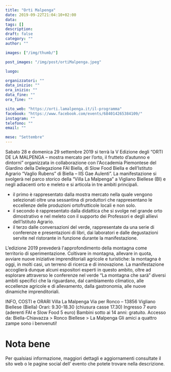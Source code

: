 ```yaml
---
title: "Orti Malpenga"
date: 2019-09-22T21:04:10+02:00
data: 
tags: []
description: 
draft: false
category: ""
author: ""

images: ["/img/thumb/"]

post_images: "/img/post/ortiMalpenga.jpeg"

luogo:

organizzatori: ""
data_inizio: ""
ora_inizio: ""
data_fine: ""
ora_fine: ""

sito_web: "https://orti.lamalpenga.it/il-programma"
facebook: "https://www.facebook.com/events/684014265384109/"
instagram: ""
telefono: ""
email: ""

mese: "Settembre"
---
```

Sabato 28 e domenica 29 settembre 2019 si terrà la V Edizione degli “ORTI DE LA MALPENGA – mostra mercato per l’orto, il frutteto d’autunno e dintorni” organizzata in collaborazione con l'Accademia Piemontese del Giardino della Delegazione FAI Biella, di Slow Food Biella e dell’Istituto Agrario “Vaglio Rubens” di Biella – IIS Gae Aulenti”.
La manifestazione si svolgerà  nel parco storico della “Villa La Malpenga” a  Vigliano Biellese (BI) e negli adiacenti orto e meleto e si articola in tre ambiti principali.
- il primo è rappresentato dalla mostra mercato nella quale vengono selezionati oltre una sessantina di produttori che rappresentano le eccellenze delle produzioni ortofrutticole locali e non solo.
- il secondo è rappresentato dalla didattica che si svolge nel grande orto dimostrativo e nel meleto con il supporto dei Professori e degli allievi dell’Istituto Agrario.
- il terzo dalle conversazioni del verde, rappresentate da una serie di conferenze e presentazioni di libri, dai laboratori e dalle degustazioni servite nel ristorante in funzione durante la manifestazione.

L’edizione 2019 prevederà l'approfondimento della montagna come territorio di sperimentazione. Coltivare in montagna, allevare in quota, avviare nuove iniziative imprenditoriali agricole e turistiche: la montagna è oggi, in molti casi, un terreno di ricerca e di innovazione. La manifestazione accoglierà dunque alcuni espositori esperti in questo ambito, oltre ad esplorare attraverso le conferenze nel verde “La montagna che sarà” diversi ambiti specifici che la riguardano, dal cambiamento climatico, alle eccellenze agricole e di allevamento, dalla gastronomia, alle nuove dinamiche imprenditoriali.

INFO, COSTI e ORARI 
Villa La Malpenga
Via per Ronco – 13856 Vigliano Biellese (Biella)
Orari: 9.30-18.30 (chiusura casse 17.30)
Ingresso 7 euro (aderenti FAI e Slow Food 5 euro)
Bambini sotto ai 14 anni: gratuito.
Accesso da: Biella-Chiavazza > Ronco Biellese > La Malpenga
Gli amici a quattro zampe sono i benvenuti! 






# Nota bene

Per qualsiasi informazione, maggiori dettagli e aggiornamenti consultate il sito web o le pagine social dell’ evento che potete trovare nella descrizione.